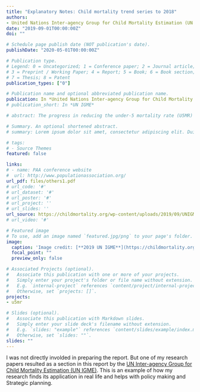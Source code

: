 ```yaml
---
title: "Explanatory Notes: Child mortality trend series to 2018"
authors:
- United Nations Inter-agency Group for Child Mortality Estimation (UN IGME)
date: "2019-09-01T00:00:00Z"
doi: ""

# Schedule page publish date (NOT publication's date).
publishDate: "2020-05-01T00:00:00Z"

# Publication type.
# Legend: 0 = Uncategorized; 1 = Conference paper; 2 = Journal article;
# 3 = Preprint / Working Paper; 4 = Report; 5 = Book; 6 = Book section;
# 7 = Thesis; 8 = Patent
publication_types: ["0"]

# Publication name and optional abbreviated publication name.
publication: In *United Nations Inter-agency Group for Child Mortality Estimation*
# publication_short: In *UN IGME*

# abstract: The progress in reducing the under-5 mortality rate (U5MR) since 1990 has been remarkable but uneven within countries between urban and rural populations. While trend U5MR estimates have been published frequently, an analysis of U5MR by urban and rural area has not been available across countries over time. In this paper, we provide annual estimates of U5MR among urban residence for 109 countries from 1990 to 2018 using a Bayesian time series model and assess the corresponding uncer- tainty. The analyses are based on an extensive database complied from surveys (including DHS, MICS, RHS, PAPFAM, PAPCHILD), censuses, and vital registration system. We present results for selected countries and identify country-years with the highest disparities in U5MR between urban area and national level.

# Summary. An optional shortened abstract.
# summary: Lorem ipsum dolor sit amet, consectetur adipiscing elit. Duis posuere tellus ac convallis placerat. Proin tincidunt magna sed ex sollicitudin condimentum.

# tags:
# - Source Themes
featured: false

links:
# - name: PAA conference website
#  url: http://www.populationassociation.org/
url_pdf: files/others1.pdf
# url_code: '#'
# url_dataset: '#'
# url_poster: '#'
# url_project: ''
# url_slides: ''
url_source: https://childmortality.org/wp-content/uploads/2019/09/UNIGME-Explanatory-Notes_ENGLISH.pdf
# url_video: '#'

# Featured image
# To use, add an image named `featured.jpg/png` to your page's folder. 
image:
  caption: 'Image credit: [**2019 UN IGME**](https://childmortality.org/wp-content/uploads/2019/09/UNIGME-Explanatory-Notes_ENGLISH.pdf)'
  focal_point: ""
  preview_only: false

# Associated Projects (optional).
#   Associate this publication with one or more of your projects.
#   Simply enter your project's folder or file name without extension.
#   E.g. `internal-project` references `content/project/internal-project/index.md`.
#   Otherwise, set `projects: []`.
projects:
- u5mr

# Slides (optional).
#   Associate this publication with Markdown slides.
#   Simply enter your slide deck's filename without extension.
#   E.g. `slides: "example"` references `content/slides/example/index.md`.
#   Otherwise, set `slides: ""`.
slides: ""
---
```


I was not directly involded in preparing the report. But one of my research papers resulted as a section in this report by the
[UN Inter-agency Group for Child Mortality Estimation (UN IGME)](https://childmortality.org/).
This is an example of how my research finds its application in real life and helps with policy making and Strategic planning.
